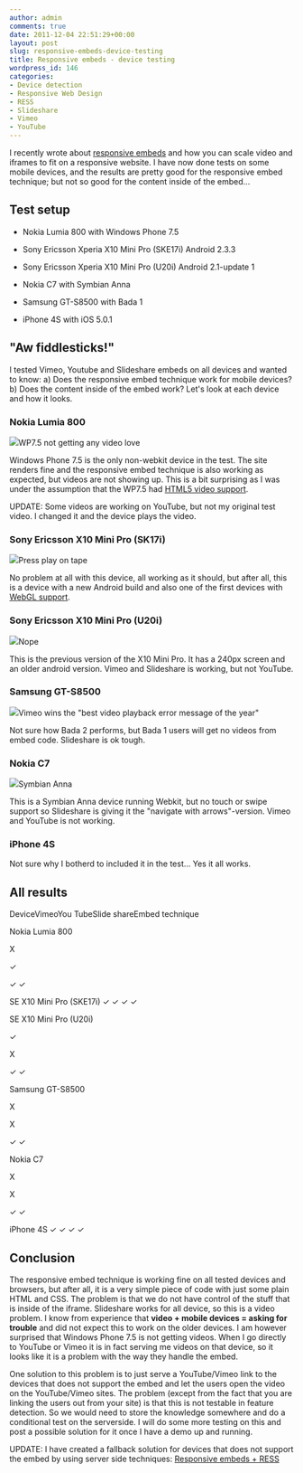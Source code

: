 ```yaml
---
author: admin
comments: true
date: 2011-12-04 22:51:29+00:00
layout: post
slug: responsive-embeds-device-testing
title: Responsive embeds - device testing
wordpress_id: 146
categories:
- Device detection
- Responsive Web Design
- RESS
- Slideshare
- Vimeo
- YouTube
---
```


I recently wrote about [responsive embeds](http://amobil.se/2011/11/responsive-embeds/) and how you can scale video and iframes to fit on a responsive website. I have now done tests on some mobile devices, and the results are pretty good for the responsive embed technique; but not so good for the content inside of the embed...


<!-- more -->


## Test setup


 



  * Nokia Lumia 800 with Windows Phone 7.5


  * Sony Ericsson Xperia X10 Mini Pro (SKE17i) Android 2.3.3


  * Sony Ericsson Xperia X10 Mini Pro (U20i) Android 2.1-update 1


  * Nokia C7 with Symbian Anna


  * Samsung GT-S8500 with Bada 1


  * iPhone 4S with iOS 5.0.1





## "Aw fiddlesticks!"




I tested Vimeo, Youtube and Slideshare embeds on all devices and wanted to know: a) Does the responsive embed technique work for mobile devices? b) Does the content inside of the embed work? Let's look at each device and how it looks.





### Nokia Lumia 800


![](http://amobil.se/wp-content/uploads/2011/12/IMG_0062.jpg)WP7.5 not getting any video love


Windows Phone 7.5 is the only non-webkit device in the test. The site renders fine and the responsive embed technique is also working as expected, but videos are not showing up. This is a bit surprising as I was under the assumption that the WP7.5 had [HTML5 video support](http://windowsteamblog.com/windows_phone/b/wpdev/archive/2011/10/13/html5-video-support-in-ie9-mobile.aspx).




UPDATE: Some videos are working on YouTube, but not my original test video. I changed it and the device plays the video.





### Sony Ericsson X10 Mini Pro (SK17i)


![](http://amobil.se/wp-content/uploads/2011/12/IMG_0044.jpg)Press play on tape


No problem at all with this device, all working as it should, but after all, this is a device with a new Android build and also one of the first devices with [WebGL support](http://developer.sonyericsson.com/wp/2011/11/29/xperia-phones-first-to-support-webgl/).





### Sony Ericsson X10 Mini Pro (U20i)


![](http://amobil.se/wp-content/uploads/2011/12/IMG_0056.jpg)Nope


This is the previous version of the X10 Mini Pro. It has a 240px screen and an older android version. Vimeo and Slideshare is working, but not YouTube.





### Samsung GT-S8500


![](http://amobil.se/wp-content/uploads/2011/12/IMG_0066.jpg)Vimeo wins the "best video playback error message of the year"


Not sure how Bada 2 performs, but Bada 1 users will get no videos from embed code. Slideshare is ok tough.





### Nokia C7


![](http://amobil.se/wp-content/uploads/2011/12/IMG_0052.jpg)Symbian Anna


This is a Symbian Anna device running Webkit, but no touch or swipe support so Slideshare is giving it the "navigate with arrows"-version. Vimeo and YouTube is not working.





### iPhone 4S




Not sure why I botherd to included it in the test... Yes it all works.





## All results





   

DeviceVimeoYou TubeSlide shareEmbed technique
   

Nokia Lumia 800
        
X
      
✓
      
✓
✓

   

SE X10 Mini Pro (SKE17i)
✓
✓
✓
✓

   

SE X10 Mini Pro (U20i)
 
✓
      
X
      
✓
✓

   

Samsung GT-S8500
       
X
      
X
      
✓
✓

   

Nokia C7
               
X
      
X
      
✓
✓

   

iPhone 4S
✓
✓
✓
✓





## Conclusion




The responsive embed technique is working fine on all tested devices and browsers, but after all, it is a very simple piece of code with just some plain HTML and CSS. The problem is that we do not have control of the stuff that is inside of the iframe. Slideshare works for all device, so this is a video problem. I know from experience that **video + mobile devices = asking for trouble** and did not expect this to work on the older devices. I am however surprised that Windows Phone 7.5 is not getting videos. When I go directly to YouTube or Vimeo it is in fact serving me videos on that device, so it looks like it is a problem with the way they handle the embed.





One solution to this problem is to just serve a YouTube/Vimeo link to the devices that does not support the embed and let the users open the video on the YouTube/Vimeo sites. The problem (except from the fact that you are linking the users out from your site) is that this is not testable in feature detection. So we would need to store the knowledge somewhere and do a conditional test on the serverside. I will do some more testing on this and post a possible solution for it once I have a demo up and running.






UPDATE: I have created a fallback solution for devices that does not support the embed by using server side techniques: [Responsive embeds + RESS](http://amobil.se/2012/01/responsive-embeds-ress/)
